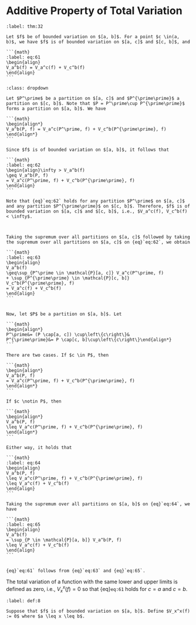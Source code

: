 # Additive Property of Total Variation

````{prf:theorem}
:label: thm:32

Let $f$ be of bounded variation on $[a, b]$. For a point $c \in(a, b)$, we have $f$ is of bounded variation on $[a, c]$ and $[c, b]$, and 

```{math}
:label: eq:61
\begin{align}
V_a^b(f) = V_a^c(f) + V_c^b(f)
\end{align}
```

````

````{prf:proof}
:class: dropdown

Let $P^\prime$ be a partition on $[a, c]$ and $P^{\prime\prime}$ a partition on $[c, b]$. Note that $P = P^\prime\cup P^{\prime\prime}$ forms a partition on $[a, b]$. We have

```{math}
\begin{align*}
V_a^b(P, f) = V_a^c(P^\prime, f) + V_c^b(P^{\prime\prime}, f)
\end{align*}
```

Since $f$ is of bounded variation on $[a, b]$, it follows that 

```{math}
:label: eq:62
\begin{align}\infty > V_a^b(f) 
\geq V_a^b(P, f) 
= V_a^c(P^\prime, f) + V_c^b(P^{\prime\prime}, f)
\end{align}
```

Note that {eq}`eq:62` holds for any partition $P^\prime$ on $[a, c]$ and any partition $P^{\prime\prime}$ on $[c, b]$. Therefore, $f$ is of bounded variation on $[a, c]$ and $[c, b]$, i.e., $V_a^c(f), V_c^b(f) < \infty$.



Taking the supremum over all partitions on $[a, c]$ followed by taking the supremum over all partitions on $[a, c]$ on {eq}`eq:62`, we obtain

```{math}
:label: eq:63
\begin{align}
V_a^b(f) 
\geq\sup_{P^\prime \in \mathcal{P}[a, c]} V_a^c(P^\prime, f) 
+ \sup_{P^{\prime\prime} \in \mathcal{P}[c, b]} V_c^b(P^{\prime\prime}, f)
= V_a^c(f) + V_c^b(f)
\end{align}
```


Now, let $P$ be a partition on $[a, b]$. Let

```{math}
\begin{align*}
P^\prime&= (P \cap[a, c]) \cup\left\{c\right\}& 
P^{\prime\prime}&= P \cap[c, b]\cup\left\{c\right\}\end{align*}
```

There are two cases. If $c \in P$, then

```{math}
\begin{align*}
V_a^b(P, f) 
= V_a^c(P^\prime, f) + V_c^b(P^{\prime\prime}, f)
\end{align*}
```

If $c \notin P$, then 

```{math}
\begin{align*}
V_a^b(P, f) 
\leq V_a^c(P^\prime, f) + V_c^b(P^{\prime\prime}, f)
\end{align*}
```

Either way, it holds that 

```{math}
:label: eq:64
\begin{align}
V_a^b(P, f) 
\leq V_a^c(P^\prime, f) + V_c^b(P^{\prime\prime}, f)
\leq V_a^c(f) + V_c^b(f)
\end{align}
```

Taking the supremum over all partitions on $[a, b]$ on {eq}`eq:64`, we have 

```{math}
:label: eq:65
\begin{align}
V_a^b(f)
= \sup_{P \in \mathcal{P}[a, b]} V_a^b(P, f) 
\leq V_a^c(f) + V_c^b(f)
\end{align}
```


{eq}`eq:61` follows from {eq}`eq:63` and {eq}`eq:65`.

````


The total variation of a function with the same lower and upper limits is defined as zero, i.e.,  $V_x^x(f) = 0$ so that {eq}`eq:61` holds for $c = a$ and $c = b$.


````{prf:definition}
:label: def:8

Suppose that $f$ is of bounded variation on $[a, b]$. Define $V_x^x(f) := 0$ where $a \leq x \leq b$.

````
